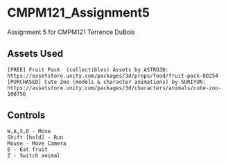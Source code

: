 # CMPM121_Assignment5
Assignment 5 for CMPM121
Terrence DuBois

Assets Used
----------
	[FREE] Fruit Pack  (collectibles) Assets by ASTRO3D: https://assetstore.unity.com/packages/3d/props/food/fruit-pack-80254
	[PURCHASED] Cute Zoo (models & character animations) by SURIYUN: https://assetstore.unity.com/packages/3d/characters/animals/cute-zoo-100756
	
Controls
----------
	W,A,S,D - Move
	Shift [hold] - Run
	Mouse - Move Camera
	E - Eat fruit
	Z - Switch animal
